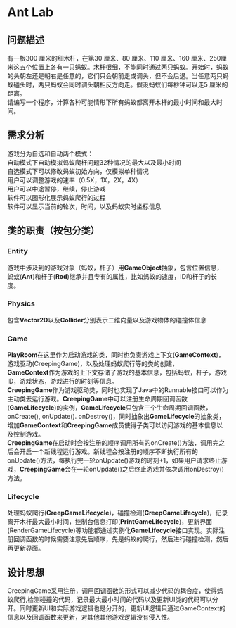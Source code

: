 # Ant Lab
## 问题描述
有一根300 厘米的细木杆，在第30 厘米、80 厘米、110 厘米、160 厘米、250厘米这五个位置上各有一只蚂蚁。木杆很细，不能同时通过两只蚂蚁。开始时，蚂蚁的头朝左还是朝右是任意的，它们只会朝前走或调头，但不会后退。当任意两只蚂蚁碰头时，两只蚂蚁会同时调头朝相反方向走。假设蚂蚁们每秒钟可以走5 厘米的距离。  
请编写一个程序，计算各种可能情形下所有蚂蚁都离开木杆的最小时间和最大时间。  
## 需求分析
游戏分为自选和自动两个模式：  
自动模式下自动模拟蚂蚁爬杆问题32种情况的最大以及最小时间  
自选模式下可以修改蚂蚁初始方向，仅模拟单种情况  
用户可以调整游戏的速率（0.5X，1X，2X，4X）  
用户可以中途暂停，继续，停止游戏  
软件可以图形化展示蚂蚁爬行的过程  
软件可以显示当前的轮次，时间，以及蚂蚁实时坐标信息  
## 类的职责（按包分类）
### Entity
游戏中涉及到的游戏对象（蚂蚁，杆子）用**GameObject**抽象，包含位置信息，蚂蚁(**Ant**)和杆子(**Rod**)继承并且专有的属性，比如蚂蚁的速度，ID和杆子的长度。

### Physics
包含**Vector2D**以及**Collider**分别表示二维向量以及游戏物体的碰撞体信息

### Game
**PlayRoom**在这里作为启动游戏的类，同时也负责游戏上下文(**GameContext**)，游戏驱动(CreepingGame)，以及处理蚂蚁爬行等的类的创建，  
**GameContext**作为游戏的上下文存储了游戏的基本信息，包括蚂蚁，杆子，游戏ID，游戏状态，游戏进行的时刻等信息。  
**CreepingGame**作为游戏驱动类，同时也实现了Java中的Runnable接口可以作为主动类去运行游戏。**CreepingGame**中可以注册生命周期回调函数(**GameLifecycle**)的实例，**GameLifecycle**只包含三个生命周期回调函数，onCreate(), onUpdate(). onDestroy()，同时抽象出**GameLifecycle**的抽象类，增加**GameContext**和**CreepingGame**成员使得子类可以访问游戏的基本信息以及控制游戏。  
**CreepingGame**在启动时会按注册的顺序调用所有的onCreate()方法，调用完之后会开启一个新线程运行游戏。新线程会按注册的顺序不断执行所有的onUpdate()方法，每执行完一轮onUpdate()游戏的时刻+1，如果用户请求终止游戏，**CreepingGame**会在一轮onUpdate()之后终止游戏并依次调用onDestroy()方法。  

### Lifecycle
处理蚂蚁爬行(**CreepGameLifecycle**)，碰撞检测(**CreepGameLifecycle**)，记录离开木杆最大最小时间，控制台信息打印(**PrintGameLifecycle**)，更新界面(RenderGameLifecycle)等功能都通过实例化**GameLifecycle**接口实现。实际注册回调函数的时候需要注意先后顺序，先是蚂蚁的爬行，然后进行碰撞检测，然后再更新界面。  
## 设计思想
CreepingGame采用注册，调用回调函数的形式可以减少代码的耦合度，使得蚂蚁爬行,检测碰撞的代码，记录最大最小时间的代码以及更新UI类的代码可以分开。同时更新UI和实际游戏逻辑也是分开的，更新UI逻辑只通过GameContext的信息以及回调函数来更新，对其他其他游戏逻辑没有侵入性。  
